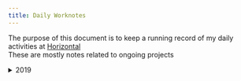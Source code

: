 ```yaml
---
title: Daily Worknotes
---
```


The purpose of this document is to keep a running record of my daily activities at [Horizontal](http://horizontalintegration.com)  
These are mostly notes related to ongoing projects

<details>
<summary>2019</summary>
<details>
<summary>October</summary>
<br>

@[:markdown](1910.md)
10/2

---

10/1

*spent the whole day in Stackla. I have nothing but inappropriate things to write...*

* mwt 56 - pip product reviews - the fight continues. I did find that we may have been using the wrong base template for the social card widget on Stackla. Switched to another template and have found a greater deal of flexibility working with this thing, but I'm still giving Stackla a point for the day, because they win.

me: 1, stackla: 1  
</details>
<details>
<summary>September</summary>
<br>

9/30

*finally received some comments on a PR submitted by BED for mwt... it was requested that I change a lot of element classes to better suit BEM. ugh BEM*

* mwt 97 - pip video component - as the note above mentions, we finally got some feedback on this PR and most of the requested changes came from how I had set up the names of the things. Not BEMmy enough... that's what she said. Complaints aside, I don't mind. It has been interesting to get familiar with another development teams processes, structure, and (in this case) naming conventions.

* mwt 56 - pip product reviews - fighting this thing still. Got the 3 types of review cards up on a template page. After the BEM attack I got from the video component, I can only expect I will get some similar feedback on this one, but my main goal is to get it built for now.

me: 1, stackla: 0

---

9/27

*client launched the things we've been working on and it was a happy moment for all involved. today was an oktoberfest celebration*

* mwt 56 - pip product reviews - spent the day working with a service called [Stackla](https://developer.stackla.com). Something the client uses for part of their site. Has a code editor not unlike Codepen, but the embed code provides an iframe which means that you have to get as much ```CSS``` and ```JavaScript``` into the code editor because it's not easy (impossible?) to reach into the iframe... Spent a bit of time figuring out how to provide a div with an ```SVG``` background-image and compiled those resources over on my...Resource page. Also learned that I remembered the ```HTML``` code for a non-breaking space. Amazing. ```&nbsp;``` Here's what the ```SVG``` code looks like:

<details>
<summary>It's horrific, you've been warned</summary>
<br>

```scss
.instagram {
	background-image: url("data:image/svg+xml,%3Csvg%20xmlns%3D%22http%3A%2F%2Fwww.w3.org%2F2000%2Fsvg%22%20viewBox%3D%220%200%2038%2038%22%3E%3Cpath%20fill%3D%22%230a0a0a%22%20fill-rule%3D%22evenodd%22%20d%3D%22M19%200c10.5%200%2019%208.5%2019%2019s-8.5%2019-19%2019S0%2029.5%200%2019%208.5%200%2019%200z%22%20clip-rule%3D%22evenodd%22%2F%3E%3Cpath%20fill%3D%22%23fff%22%20fill-rule%3D%22evenodd%22%20d%3D%22M18.8%207.8c-2.7%200-3%200-4.1.1-1%200-1.8.2-2.4.5-.6.3-1.2.6-1.7%201.1-.5.5-.9%201.1-1.1%201.7-.2.6-.4%201.3-.5%202.4v4.1c0%202.7%200%203%20.1%204.1%200%201%20.2%201.8.5%202.4.3.6.6%201.2%201.1%201.7.5.5%201.1.9%201.7%201.1.6.2%201.3.4%202.4.5%201%200%201.4.1%204.1.1%202.7%200%203%200%204.1-.1%201%200%201.8-.2%202.4-.5.6-.3%201.2-.6%201.7-1.1.5-.5.9-1.1%201.1-1.7.2-.6.4-1.3.5-2.4%200-1%20.1-1.4.1-4.1%200-2.7%200-3-.1-4.1%200-1-.2-1.8-.5-2.4-.3-.6-.6-1.2-1.1-1.7-.5-.5-1.1-.9-1.7-1.1-.6-.2-1.3-.4-2.4-.5-1.2-.1-1.5-.1-4.2-.1m0%201.8c2.6%200%202.9%200%204%20.1%201%200%201.5.2%201.8.3.5.2.8.4%201.1.7.3.3.6.7.7%201.1.1.3.3.9.3%201.8%200%201%20.1%201.3.1%204%200%202.6%200%202.9-.1%204%200%201-.2%201.5-.3%201.8-.2.5-.4.8-.7%201.1-.3.3-.7.6-1.1.7-.3.1-.9.3-1.8.3-1%200-1.3.1-4%20.1s-2.9%200-4-.1c-1%200-1.5-.2-1.8-.3-.5-.2-.8-.4-1.1-.7-.3-.3-.6-.7-.7-1.1-.1-.3-.3-.9-.3-1.8%200-1-.1-1.3-.1-4%200-2.6%200-2.9.1-4%200-1%20.2-1.5.3-1.8.2-.5.4-.8.7-1.1.3-.3.7-.6%201.1-.7.3-.1.9-.3%201.8-.3%201.1-.1%201.4-.1%204-.1m.2%2011.1c-1.8%200-3.2-1.5-3.2-3.2%200-1.8%201.5-3.2%203.2-3.2%201.8%200%203.2%201.5%203.2%203.2%200%201.8-1.4%203.2-3.2%203.2m0-8.2c-2.8%200-5%202.2-5%205s2.2%205%205%205%205-2.2%205-5-2.2-5-5-5m6%200c0%20.6-.4%201-1%201s-1-.4-1-1%20.4-1%201-1%201%20.4%201%201%22%20clip-rule%3D%22evenodd%22%2F%3E%3C%2Fsvg%3E");
	width: 38px;
	height: 38px;
	background-size: contain;
	margin-right: 10px;
}
```
</details>

Basically what is happening above is an ```SVG``` was exported from Illustrator, ran through a service that minimizes the code, then through a URL encoder. The links over at my [Resources](./resources.md) page are quite detailed in how this works. It was nice to find a workaround for the limitations that is [Stackla](https://developer.stackla.com).

me: 1, stackla: 0

---

9/26

Spent the day going over [Frontend Masters Accessibility in JavaScript](https://frontendmasters.com/courses/javascript-accessibility) course. Have been writing up notes [here](https://medium.com/@hztl_wm/accessibility-in-javascript-applications-8a0b01d8266f) and commenting on the codebase [here](https://github.com/hztl-wm/fem-js-a11y-workshop). I will be presenting my findings on Tuesday 10/1 during our bi-weekly FED team meeting.

*I also added a La Croix consumption counter to the main page of this little repo, becuase who doesn't love a good La Croix or 3?*

---

9/25

*fought with responsive ```SVG``` (I see you cw), attended 3 too many meetings, only drank 2 la croix*

* mwt 97 - pip video component - Another fun run-in with ```SVG```. Of course this needed to be responsive, so after tons of somethinging... here's what I ended up with:

<details>
<summary>Click to view my work of the day</summary>
<br>

```html
<div class="pip-video">
    <div class="media-gallery__img media-gallery__video video-link" data-video="" data-brightcovevideo="6076312645001" data-brightcoveplayer="r1tg8ngpM">
        <img src="image link removed to preserve client anonymity" alt="">
        <div class="pip-video__icon">
            <!-- <svg width="100%" height="100%" version="1.1" id="pip-video-play-button" xmlns="http://www.w3.org/2000/svg"
            x="0px" y="0px" viewBox="0 0 106 106" style="enable-background:new 0 0 106 106;" xml:space="preserve" preserveAspectRatio="xMinYMin">
            <path id="outline" class="st0" d="M53,105.5C24.1,105.5,0.5,81.9,0.5,53C0.5,24.1,24.1,0.5,53,0.5c28.9,0,52.5,23.6,52.5,52.5 C105.5,81.9,81.9,105.5,53,105.5z M53,3.5C25.7,3.5,3.5,25.7,3.5,53c0,27.3,22.2,49.5,49.5,49.5c27.3,0,49.5-22.2,49.5-49.5 C102.5,25.7,80.3,3.5,53,3.5z" fill="#33EB91"/>
            <path id="background" class="st1" d="M53,7c25.4,0,46,20.6,46,46S78.4,99,53,99S7,78.4,7,53S27.6,7,53,7z" fill="rgba(0,0,0,.5)"/>
            <path id="triangle" class="st2" d="M73,51.5L41,77.9V25.1L73,51.5z" fill="#ffffff"/>
            </svg> -->
        </div>
    </div>
</div>
<div id="modal-video" class="modal modal--video">
    <div class="pip-video modal__content">
        <div class="pip-video__video-wrapper">
            <video-js 
                data-account="" 
                data-embed="default" 
                data-player="" 
                data-video-id="" 
                style="height:auto; position:relative; width:100vw;"
                controls
            ></video-js>
        </div>
    </div>
</div>
```

```scss
.pip-video {
    width: 100%;
    margin: auto;
    position: relative;
    
    & .video-link::after {
        right: 0;
        top: 0;
        height: 100%;content: '';
        position: absolute;
        width: 100vw;
        background: -moz-linear-gradient(top, rgba(0,0,0,0) 80%, rgba(0,0,0,0.95) 100%); /* FF3.6+ */
        background: -webkit-gradient(linear, left top, left bottom, color-stop(0%,rgba(0,0,0,0.95)), color-stop(100%,rgba(0,0,0,0))); /* Chrome,Safari4+ */
        background: -webkit-linear-gradient(top, rgba(0,0,0,0) 80%,rgba(0,0,0,0.95) 100%); /* Chrome10+,Safari5.1+ */
        background: -o-linear-gradient(top, rgba(0,0,0,0) 80%,rgba(0,0,0,0.95) 100%); /* Opera 11.10+ */
        background: -ms-linear-gradient(top, rgba(0,0,0,0) 80%,rgba(0,0,0,0.95) 100%); /* IE10+ */
        background: linear-gradient(to bottom, rgba(0,0,0,0) 80%,rgba(0,0,0,0.95) 100%); /* W3C */
    }
    
    & div > img {
        width: 100vw;
        height: auto;
        
    }

    &__icon {
        position: absolute;
        max-width: 12%;
        top: 40%;
        left: 44%;

        @media screen and (min-width: $tablet-min) {
            max-width: 6%;
            top: 40%;
            left: 47%;
        }
    }

}
```
</details>

---

9/24

*mwt merged repos, built and deployed the project in its current state. Lots of bugs knocked out, focus shifted to PIP (Product Information Page) Component production*

* mwt 99 - pip gallery component - Another new component build based off of the Sketch file provided by UX. Having become more familiar with the project structure, this was an easier build, but there were some interesting trip ups provided by flexbox. The major hiccups were uneven columns, an image that spanned 2 columns and rows, and gradient overlays. The following ```HTML``` and ```SCSS``` is how that was handled. Built for mobile first, the ```SCSS``` is what really drives the magic here. I hope the clients dev team doesn't mind my ```@mixin``` here because it helped to make the code more DRY.

<details>
<summary>Click to view my work of the day</summary>
<br>

```scss
@import ''; // link removed to preserve client anonymity
@mixin overlay-base {
    content: '';
    position: absolute;
    width: 100vw;
    background: -moz-linear-gradient(top, rgba(0,0,0,0) 80%, rgba(0,0,0,0.95) 100%); /* FF3.6+ */
    background: -webkit-gradient(linear, left top, left bottom, color-stop(0%,rgba(0,0,0,0.95)), color-stop(100%,rgba(0,0,0,0))); /* Chrome,Safari4+ */
    background: -webkit-linear-gradient(top, rgba(0,0,0,0) 80%,rgba(0,0,0,0.95) 100%); /* Chrome10+,Safari5.1+ */
    background: -o-linear-gradient(top, rgba(0,0,0,0) 80%,rgba(0,0,0,0.95) 100%); /* Opera 11.10+ */
    background: -ms-linear-gradient(top, rgba(0,0,0,0) 80%,rgba(0,0,0,0.95) 100%); /* IE10+ */
    background: linear-gradient(to bottom, rgba(0,0,0,0) 80%,rgba(0,0,0,0.95) 100%); /* W3C */
}
.pip-gallery {
    width: 100vw;
    display: flex;
    position: relative;
    flex-wrap: wrap;
    @media screen and (min-width: $tablet-min) {
        flex-wrap: nowrap;
    }
    
    &__large-image {
        flex: 0 0 100vw;
        order: 1;
        @media screen and (min-width: $tablet-min) {
            flex: 0 0 66.66vw;
        }
        
        & img {
            width: 100%;
            z-index: -1;
        }
        
        &__overlay::after {
            @include overlay-base;
            left: 0;
            top: 0;
            height: 33.33%;
            @media screen and (min-width: $tablet-min) {
                height: 100%;
                width: 66.66vw;
            }
        }
    }
    
    &__small-image {
        flex: 0 0 100vw;
        flex-direction: unset;
        order: 2;
        @media screen and (min-width: $tablet-min) {
            flex: 0 0 33.33vw;
        }
        
        &__overlay-top::after {
            @include overlay-base;
            right: 0;
            top: 0;
            height: 67%;
            @media screen and (min-width: $tablet-min) {
                height: 50%;
                width: 33.33vw;
            }
        }
        &__overlay-bottom::after {
            @include overlay-base;
            right: 0;
            bottom: 0;
            height: 100%;
            @media screen and (min-width: $tablet-min) {
                height: 50%;
                width: 33.33vw;
            }
        }
        
        & img {
            width: 100%;
            z-index: -1;
        }
    }
}
```

```html
<section class="pip-gallery">
    <div class="pip-gallery__large-image">
        <div class="pip-gallery__large-image__overlay">
            <img src="/pip-gallery-1.png">
        </div>
    </div>
    <div class="pip-gallery__small-image">
        <div class="pip-gallery__small-image__overlay-top">
            <img src="/pip-gallery-2.png">
        </div>
        <div class="pip-gallery__small-image__overlay-bottom">
            <img src="/pip-gallery-3.png">
        </div>
    </div>
</section>
```
</details>

---

9/23

* mwt 91 - hero header component - UPDATE - I had this reviewed internally before passing it on. I neglected that this was a new component that needed to be fleshed out by BED before a PR was submitted, so my PR got abandoned ¯\_(ツ)_/¯ Not a big deal, more a matter of me learning the workflow a bit. BED got this knocked out and all looks good.

---

9/20

*mwt internal team having trouble with build and deployment*

* mwt 91 - hero header component - This is a new component build based off of a Sketch file provided by UX. I have had some trouble with the overall structure of the project, would probably have been useful to spend some time speaking with a dev who has worked on the project before just diving in. Exported and cleaned up an ```SVG```, built out ```HTML``` and ```SCSS``` for the component. Would like someone to review before I submit a PR. Can hopefully get that this Monday.

---

9/19

*Closed out remaining cw tickets.*  
*Working on mwt full time now.*

* mwt 185 - RTE Text Formatting - BED refused a classname from our markup which broke body copy styling. Additionally, styling was needed for `<strong>` text. I did that. Like this:

```scss
p {
    margin-top: 11px;
    strong {
        font-family: Helvetica Neue LT W01_83 Hv Ex,Helvetica Neue,Helvetica,Arial,sans-serif;
        // had to change the above to a variable *$helvetica83* that had been declared in a separate file
        text-transform: uppercase;
    }
}
```

* mwt 182 / 184 - Extra Whitespace - BED had reused a classname on an element which resulted in strange behavior. I added a new classname and relevant styling, but once implemented by BED, Sitecore adds spaces in a `<div>` with no content and the `:empty` pseudo-selector was unable to work. Thankfully, BED *was* able to write some logic that will conditionally render the `<div>` if there is content for it. Also had update the name of a file, because some FED had not done that causing the test page to be broken.

```scss
.flex-content-feature-accordion {
        display: flex;
        width: 100%;
        order: 3;
        &:empty {
            display: none;
        }
    }
```

* mwt 35 Tabbed Carousel - pushed yesterdays changes to dev

---

9/18

* mwt 35 Tabbed Carousel - this component (based off of [slick slider](https://kenwheeler.github.io/slick/)) was intended to be used stand-alone, but of course QA found a reason to use it twice on a page (maybe there is a genuine use case for this?). Needless to say, how the component was initally set up was targeting a class instead of a unique ID. Adding a data-target was able to solve the problem. The changes made are as follows:

*these were the changes made to the JavaScript*

```javascript
...
var $this = $(this); // this line already existed
var target = $this.data('target');

// inside of the slick slider settings

asNavFor: '#' + target,

// targets the unique id

...$('#' + target).slick...
```

*and these were the changes made to the HTML files*

```html
<div class="innovations-tabbed-view__items" id="1"> <!-- added the id -->
```

```html
<section class="innovations-tabbed-view" data-target="1"> <!-- added the data-target -->
```

---

9/17

* cw 6472 Chapter Component - add spacing to match spec `margin-bottom: 4rem;`
* cw 6462 Update search field to match specs - set `max-width` according to spec
* cw 6172 Update image specs for download asset component - generated new set of images and updated component markup

---

9/16

* cw 8239 Lazy loading - updated waypoint offset from 66% to 80%, elements above the fold should appear more readily
* cw 8266 Add button to Insights page render

---

9/13

* cw 8046 Header Utility Menu Display Issue - had to define width for .header-utilityNav item; was breaking to a new line
* cw 6058 Subscribe CTA - broken `::before` && `::after` - had to define pseudo element translateX positioning for devices below XS breakpoint
* cw 6462 Hero Search Input Size - updated width of search field, had initially placed the fix in the wrong file... specificity broke the 'fix', now it is fixed
* cw 7186 Multimedia Search Results Page - fix from yesterday has been pushed to QA, but the modal open mask covers the entire page now. CoveoSearchInterface put a `z-index` on the wrapper which overrode the modal `z-index`.

---

9/12

* cw 7813 Hero Page Title Card - Fixed min-height for event of no button (an optional element)
* cw 7186 Multimedia Search Results Page - Continues playing on modal close fix;

*podcasts were broken because BED did not use the unique classnames set for the two different podcast sources
videos were broken because Coveo loads after the video modal JS is init, added:*

```javascript
if (window.YT) { $(window).trigger('youTubePlayerApiReady'); }; &&
if (window.VidyardV4) { $(window).trigger('vidyardPlayerApiReady'); };
```

*triggers if element is found*

---

9/11

*Target class of '.coveo-query-summary-cancel-last' and change text to 'Try a different search term'*

```javascript
$('.coveo-query-summary-cancel-last').text('Try a different search term');
```

* cw 8047 Design and Implement CoveoQuerySummary CSS
* cw 8068 Hero Image & Video Cards SM / XS breakpoint fix
* cw 7813 Hero Page Title Card Image Size(s) fix

</details>
</details>